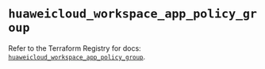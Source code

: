 # `huaweicloud_workspace_app_policy_group`

Refer to the Terraform Registry for docs: [`huaweicloud_workspace_app_policy_group`](https://registry.terraform.io/providers/huaweicloud/huaweicloud/1.71.1/docs/resources/workspace_app_policy_group).
